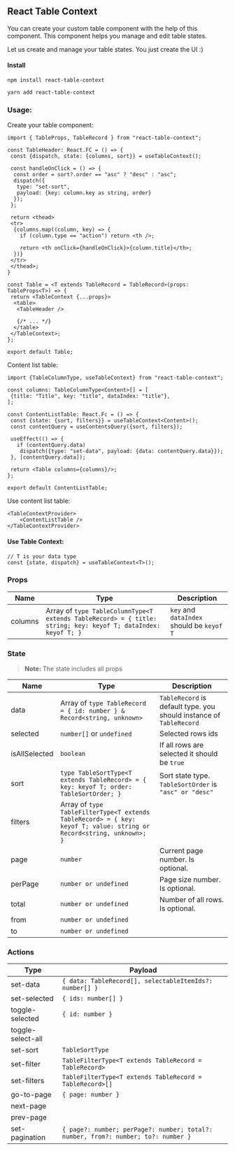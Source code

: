 ## React Table Context

You can create your custom table component with the help of this component. This component helps you manage and edit
table states.

Let us create and manage your table states. You just create the UI :)

#### Install
```
npm install react-table-context

yarn add react-table-context
```

### Usage:
Create your table component:
```tsx
import { TableProps, TableRecord } from "react-table-context";

const TableHeader: React.FC = () => {
 const {dispatch, state: {columns, sort}} = useTableContext();

 const handleOnClick = () => {
  const order = sort?.order == "asc" ? "desc" : "asc";
  dispatch({
   type: "set-sort",
   payload: {key: column.key as string, order}
  });
 };
 
 return <thead>
 <tr>
  {columns.map((column, key) => {
    if (column.type == "action") return <th />;
    
    return <th onClick={handleOnClick}>{column.title}</th>;
  })}
 </tr>
 </thead>;
}

const Table = <T extends TableRecord = TableRecord>(props: TableProps<T>) => {
 return <TableContext {...props}>
  <table>
   <TableHeader />

   {/* ... */}
  </table>
 </TableContext>;
};

export default Table;
```
Content list table:
```tsx
import {TableColumnType, useTableContext} from "react-table-context";

const columns: TableColumnType<Content>[] = [
 {title: "Title", key: "title", dataIndex: "title"},
];

const ContentListTable: React.Fc = () => {
 const {state: {sort, filters}} = useTableContext<Content>();
 const contentQuery = useContentsQuery({sort, filters});

 useEffect(() => {
   if (contentQuery.data)
    dispatch({type: "set-data", payload: {data: contentQuery.data}});
 }, [contentQuery.data]);
 
 return <Table columns={columns}/>;
};

export default ContentListTable;
```
Use content list table:
```tsx
<TableContextProvider>
    <ContentListTable />
</TableContextProvider>
```

#### Use Table Context:

```tsx
// T is your data type
const {state, dispatch} = useTableContext<T>();
```

### Props

| Name         | Type                                                                                                                       | Description                                                             |
|--------------|----------------------------------------------------------------------------------------------------------------------------|-------------------------------------------------------------------------|
| columns      | Array of `type TableColumnType<T extends TableRecord> = { title: string; key: keyof T; dataIndex: keyof T; }` | `key` and `dataIndex` should be `keyof T`                               |

### State

> **Note:** The state includes all props

| Name          | Type                                                                                                                 | Description                                                     |
|---------------|----------------------------------------------------------------------------------------------------------------------|-----------------------------------------------------------------|
| data          | Array of `type TableRecord = { id: number } & Record<string, unknown>`                                               | `TableRecord` is default type. you should instance of `TableRecord` |
| selected      | `number[]` or `undefined`                                                                                            | Selected rows ids                                               |
| isAllSelected | `boolean`                                                                                                            | If all rows are selected it should be `true`                    |
| sort          | `type TableSortType<T extends TableRecord> = { key: keyof T; order: TableSortOrder; }`                               | Sort state type. `TableSortOrder` is `"asc" or "desc"`          |
| filters       | Array of `type TableFilterType<T extends TableRecord> = { key: keyof T; value: string or Record<string, unknown>; }` |                                                                 |
| page          | `number`                                                                                                             | Current page number. Is optional.                               |
| perPage       | `number or undefined`                                                                                                | Page size number. Is optional.                       |
| total         | `number or undefined`                                                                                                | Number of all rows. Is optional.                                    |
| from          | `number or undefined`                                                                                                |                                                                     |
| to            | `number or undefined`                                                                                                |                                                                     |

### Actions
| Type              | Payload                                                  |
|-------------------|----------------------------------------------------------|
 | set-data          | `{ data: TableRecord[], selectableItemIds?: number[] }`  |
 | set-selected      | `{ ids: number[] }`                                      |
 | toggle-selected   | `{ id: number }`                                         |
| toggle-select-all |                                                          |
| set-sort          | `TableSortType`                                          |
 | set-filter        | `TableFilterType<T extends TableRecord = TableRecord>`   |
 | set-filters       | `TableFilterType<T extends TableRecord = TableRecord>[]` |
| go-to-page        | `{ page: number }`                                       |
 | next-page         |                                                          |
| prev-page         |                                                          |
| set-pagination    | `{ page?: number; perPage?: number; total?: number, from?: number; to?: number }`  |
